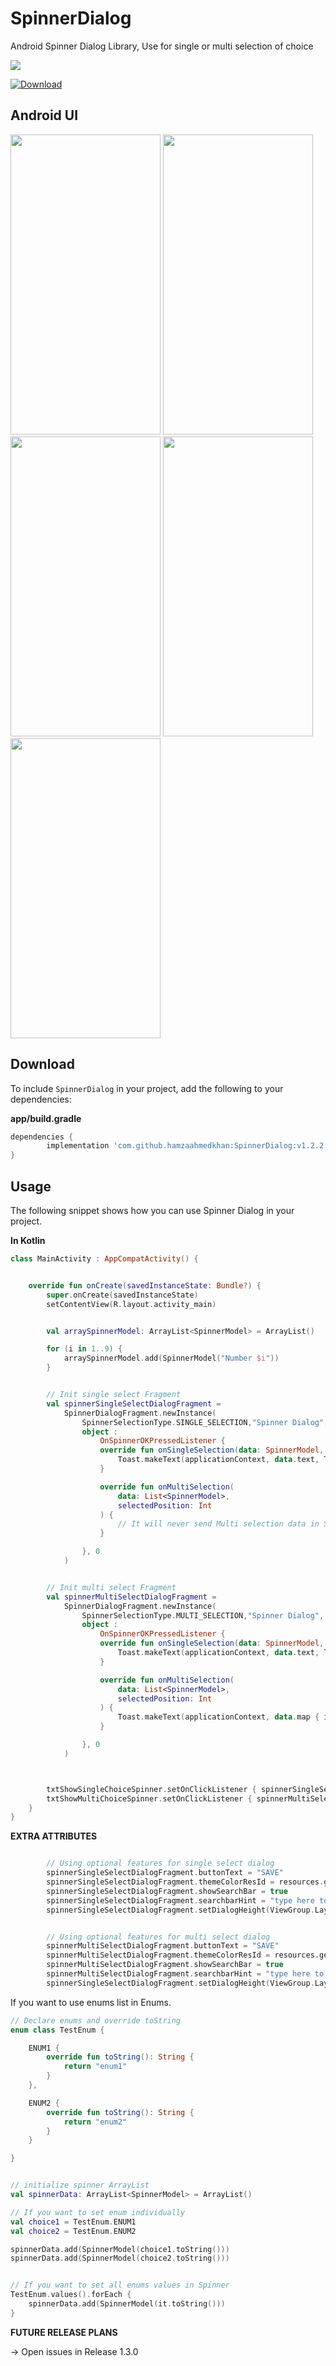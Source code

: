 # SpinnerDialog
Android Spinner Dialog Library, Use for single or multi selection of choice

[![](https://jitpack.io/v/hamzaahmedkhan/SpinnerDialog.svg)](https://jitpack.io/#hamzaahmedkhan/SpinnerDialog)

[ ![Download](https://api.bintray.com/packages/hamzaahmedkhan/SpinnerDialog/SpinnerDialog/images/download.svg?version=v1.2.2) ](https://bintray.com/hamzaahmedkhan/SpinnerDialog/SpinnerDialog/v1.2.2/link)



## Android UI

<img src='demo/home.png' height=480 width=240 />


<img src='demo/list_0.png' height=480 width=240 />


<img src='demo/list_1.png' height=480 width=240 />


<img src='demo/list_2.png' height=480 width=240 />


<img src='demo/list_3.png' height=480 width=240 />


## Download

To include `SpinnerDialog` in your project, add the following to your dependencies:

**app/build.gradle**
```groovy
dependencies {
        implementation 'com.github.hamzaahmedkhan:SpinnerDialog:v1.2.2'
}
```

## Usage
The following snippet shows how you can use Spinner Dialog in your project.


**In Kotlin**

```kotlin
class MainActivity : AppCompatActivity() {


    override fun onCreate(savedInstanceState: Bundle?) {
        super.onCreate(savedInstanceState)
        setContentView(R.layout.activity_main)


        val arraySpinnerModel: ArrayList<SpinnerModel> = ArrayList()

        for (i in 1..9) {
            arraySpinnerModel.add(SpinnerModel("Number $i"))
        }


        // Init single select Fragment
        val spinnerSingleSelectDialogFragment =
            SpinnerDialogFragment.newInstance(
                SpinnerSelectionType.SINGLE_SELECTION,"Spinner Dialog", arraySpinnerModel,
                object :
                    OnSpinnerOKPressedListener {
                    override fun onSingleSelection(data: SpinnerModel, selectedPosition: Int) {
                        Toast.makeText(applicationContext, data.text, Toast.LENGTH_LONG).show()
                    }

                    override fun onMultiSelection(
                        data: List<SpinnerModel>,
                        selectedPosition: Int
                    ) {
                        // It will never send Multi selection data in SINGLE_SELECTION Mode
                    }

                }, 0
            )


        // Init multi select Fragment
        val spinnerMultiSelectDialogFragment =
            SpinnerDialogFragment.newInstance(
                SpinnerSelectionType.MULTI_SELECTION,"Spinner Dialog", arraySpinnerModel,
                object :
                    OnSpinnerOKPressedListener {
                    override fun onSingleSelection(data: SpinnerModel, selectedPosition: Int) {
                        Toast.makeText(applicationContext, data.text, Toast.LENGTH_LONG).show()
                    }

                    override fun onMultiSelection(
                        data: List<SpinnerModel>,
                        selectedPosition: Int
                    ) {
                        Toast.makeText(applicationContext, data.map { it.text }.joinToString(" - "), Toast.LENGTH_LONG).show()
                    }

                }, 0
            )



        txtShowSingleChoiceSpinner.setOnClickListener { spinnerSingleSelectDialogFragment.show(supportFragmentManager, "SpinnerDialogFragmentSingle") }
        txtShowMultiChoiceSpinner.setOnClickListener { spinnerMultiSelectDialogFragment.show(supportFragmentManager, "SpinnerDialogFragmentMulti") }
    }
}
```



**EXTRA ATTRIBUTES**
```kotlin

        // Using optional features for single select dialog
        spinnerSingleSelectDialogFragment.buttonText = "SAVE"
        spinnerSingleSelectDialogFragment.themeColorResId = resources.getColor(R.color.material_pink500)
        spinnerSingleSelectDialogFragment.showSearchBar = true
        spinnerSingleSelectDialogFragment.searchbarHint = "type here to search.."
        spinnerSingleSelectDialogFragment.setDialogHeight(ViewGroup.LayoutParams.MATCH_PARENT) // for dynamic height you can use Integer.dp e.g setDialogHeight(500.dp) or ViewGroup.LayoutParams.WRAP_CONTENT


        // Using optional features for multi select dialog
        spinnerMultiSelectDialogFragment.buttonText = "SAVE"
        spinnerMultiSelectDialogFragment.themeColorResId = resources.getColor(R.color.material_pink500)
        spinnerMultiSelectDialogFragment.showSearchBar = true
        spinnerMultiSelectDialogFragment.searchbarHint = "type here to search.."
        spinnerSingleSelectDialogFragment.setDialogHeight(ViewGroup.LayoutParams.MATCH_PARENT) // for dynamic height you can use Integer.dp e.g setDialogHeight(500.dp) or ViewGroup.LayoutParams.WRAP_CONTENT


```

If you want to use enums list in Enums.

```kotlin
// Declare enums and override toString
enum class TestEnum {

    ENUM1 {
        override fun toString(): String {
            return "enum1"
        }
    },

    ENUM2 {
        override fun toString(): String {
            return "enum2"
        }
    }

}


// initialize spinner ArrayList
val spinnerData: ArrayList<SpinnerModel> = ArrayList()

// If you want to set enum individually
val choice1 = TestEnum.ENUM1
val choice2 = TestEnum.ENUM2

spinnerData.add(SpinnerModel(choice1.toString()))
spinnerData.add(SpinnerModel(choice2.toString()))


// If you want to set all enums values in Spinner
TestEnum.values().forEach {
    spinnerData.add(SpinnerModel(it.toString()))
}
```


**FUTURE RELEASE PLANS**

-> Open issues in Release 1.3.0
